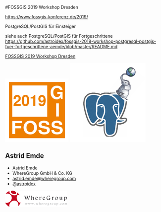 #FOSSGIS 2019 Workshop Dresden

https://www.fossgis-konferenz.de/2019/

PostgreSQL/PostGIS für Einsteiger

siehe auch PostgreSQL/PostGIS für Fortgeschrittene https://github.com/astroidex/fossgis-2018-workshop-postgresql-postgis-fuer-fortgeschrittene-aemde/blob/master/README.md 

[FOSSGIS 2019 Workshop Dresden](https://www.fossgis-konferenz.de/2019/)

![](img/fossgis19-logo.png ) ![](img/postgresql_postgis.png)


## Astrid Emde

* Astrid Emde
* WhereGroup GmbH & Co. KG 
* astrid.emde@wheregroup.com
* [@astroidex](https://twitter.com/astroidex)

![](img/WhereGroup.png )
